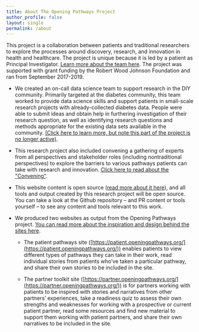 ```yaml
---
title: About The Opening Pathways Project
author_profile: false
layout: single
permalink: /about
---
```


This project is a collaboration between patients and traditional researchers to explore the processes around discovery, research, and innovation in health and healthcare. The project is unique because it is led by a patient as Principal Investigator. [Learn more about the team here](/meet-the-team). The project was supported with grant funding by the Robert Wood Johnson Foundation and ran from September 2017-2019.

* We created an on-call data science team to support research in the DIY community. Primarily targeted at the diabetes community, this team worked to provide data science skills and support patients in small-scale research projects with already-collected diabetes data. People were able to submit ideas and obtain help in furthering investigation of their research question, as well as identifying research questions and methods appropriate for the existing data sets available in the community. [(Click here to learn more, but note this part of the project is no longer active)](http://openingpathways.org/work-with-data-science-team).

* This research project also included convening a gathering of experts from all perspectives and stakeholder roles (including nontraditional perspectives) to explore the barriers to various pathways patients can take with research and innovation. [Click here to read about the "Convening"](http://openingpathways.org/designing-the-convening). 

* This website content is open source ([read more about it here](/everything-is-open-source)), and all tools and output created by this research project will be open source. You can take a look at the Github repository – and PR content or tools yourself – to see any content and tools relevant to this work.

* We produced two websites as output from the Opening Pathways project. [You can read more about the inspiration and design behind the sites here](http://bit.ly/2W8QEVt).

   * The patient pathways site ([https://patient.openingpathways.org/](https://patient.openingpathways.org/)) enables patients to view different types of pathways they can take in their work, read individual stories from patients who’ve taken a particular pathway, and share their own stories to be included in the site. 

   * The partner toolkit site ([https://partner.openingpathways.org/](https://partner.openingpathways.org/)) is for partners working with patients to be inspired with stories and narratives from other partners’ experiences, take a readiness quiz to assess their own strengths and weaknesses for working with a prospective or current patient partner, read some resources and find new material to support them working with patient partners, and share their own narratives to be included in the site. 
